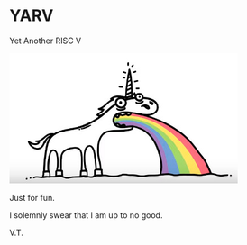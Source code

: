 # YARV
Yet Another RISC V

![](unicorn.jpg)

Just for fun.

I solemnly swear that I am up to no good.

V.T.
